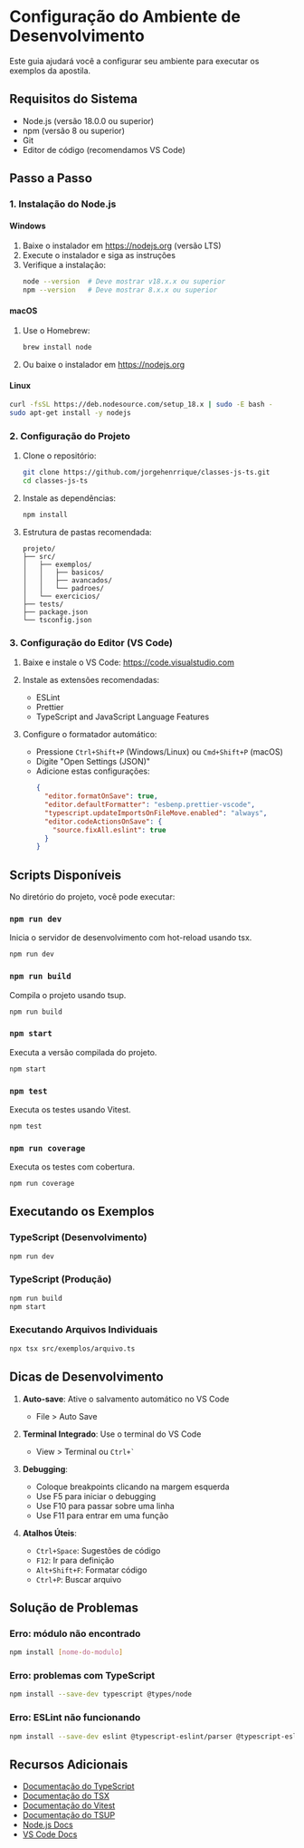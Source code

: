 # Configuração do Ambiente de Desenvolvimento

Este guia ajudará você a configurar seu ambiente para executar os exemplos da apostila.

## Requisitos do Sistema

- Node.js (versão 18.0.0 ou superior)
- npm (versão 8 ou superior)
- Git
- Editor de código (recomendamos VS Code)

## Passo a Passo

### 1. Instalação do Node.js

#### Windows

1. Baixe o instalador em https://nodejs.org (versão LTS)
2. Execute o instalador e siga as instruções
3. Verifique a instalação:
   ```bash
   node --version  # Deve mostrar v18.x.x ou superior
   npm --version   # Deve mostrar 8.x.x ou superior
   ```

#### macOS

1. Use o Homebrew:
   ```bash
   brew install node
   ```
2. Ou baixe o instalador em https://nodejs.org

#### Linux

```bash
curl -fsSL https://deb.nodesource.com/setup_18.x | sudo -E bash -
sudo apt-get install -y nodejs
```

### 2. Configuração do Projeto

1. Clone o repositório:

   ```bash
   git clone https://github.com/jorgehenrrique/classes-js-ts.git
   cd classes-js-ts
   ```

2. Instale as dependências:

   ```bash
   npm install
   ```

3. Estrutura de pastas recomendada:
   ```
   projeto/
   ├── src/
   │   ├── exemplos/
   │   │   ├── basicos/
   │   │   ├── avancados/
   │   │   └── padroes/
   │   └── exercicios/
   ├── tests/
   ├── package.json
   └── tsconfig.json
   ```

### 3. Configuração do Editor (VS Code)

1. Baixe e instale o VS Code: https://code.visualstudio.com

2. Instale as extensões recomendadas:

   - ESLint
   - Prettier
   - TypeScript and JavaScript Language Features

3. Configure o formatador automático:
   - Pressione `Ctrl+Shift+P` (Windows/Linux) ou `Cmd+Shift+P` (macOS)
   - Digite "Open Settings (JSON)"
   - Adicione estas configurações:
     ```json
     {
       "editor.formatOnSave": true,
       "editor.defaultFormatter": "esbenp.prettier-vscode",
       "typescript.updateImportsOnFileMove.enabled": "always",
       "editor.codeActionsOnSave": {
         "source.fixAll.eslint": true
       }
     }
     ```

## Scripts Disponíveis

No diretório do projeto, você pode executar:

### `npm run dev`

Inicia o servidor de desenvolvimento com hot-reload usando tsx.

```bash
npm run dev
```

### `npm run build`

Compila o projeto usando tsup.

```bash
npm run build
```

### `npm start`

Executa a versão compilada do projeto.

```bash
npm start
```

### `npm test`

Executa os testes usando Vitest.

```bash
npm test
```

### `npm run coverage`

Executa os testes com cobertura.

```bash
npm run coverage
```

## Executando os Exemplos

### TypeScript (Desenvolvimento)

```bash
npm run dev
```

### TypeScript (Produção)

```bash
npm run build
npm start
```

### Executando Arquivos Individuais

```bash
npx tsx src/exemplos/arquivo.ts
```

## Dicas de Desenvolvimento

1. **Auto-save**: Ative o salvamento automático no VS Code

   - File > Auto Save

2. **Terminal Integrado**: Use o terminal do VS Code

   - View > Terminal ou `` Ctrl+` ``

3. **Debugging**:

   - Coloque breakpoints clicando na margem esquerda
   - Use F5 para iniciar o debugging
   - Use F10 para passar sobre uma linha
   - Use F11 para entrar em uma função

4. **Atalhos Úteis**:
   - `Ctrl+Space`: Sugestões de código
   - `F12`: Ir para definição
   - `Alt+Shift+F`: Formatar código
   - `Ctrl+P`: Buscar arquivo

## Solução de Problemas

### Erro: módulo não encontrado

```bash
npm install [nome-do-modulo]
```

### Erro: problemas com TypeScript

```bash
npm install --save-dev typescript @types/node
```

### Erro: ESLint não funcionando

```bash
npm install --save-dev eslint @typescript-eslint/parser @typescript-eslint/eslint-plugin
```

## Recursos Adicionais

- [Documentação do TypeScript](https://www.typescriptlang.org/docs)
- [Documentação do TSX](https://github.com/esbuild-kit/tsx)
- [Documentação do Vitest](https://vitest.dev)
- [Documentação do TSUP](https://tsup.egoist.dev)
- [Node.js Docs](https://nodejs.org/docs)
- [VS Code Docs](https://code.visualstudio.com/docs)
